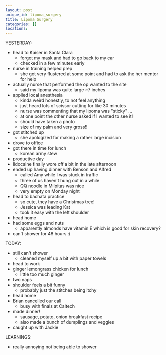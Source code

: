 ```yaml
---
layout: post
unique_id: lipoma_surgery
title: Lipoma Surgery
categories: []
locations: 
---
```


YESTERDAY:
* head to Kaiser in Santa Clara
  * forgot my mask and had to go back to my car
  * checked in a few minutes early
* nurse in training helped prep
  * she got very flustered at some point and had to ask the her mentor for help
* actually nurse that performed the op wanted to the site
  * said my lipoma was quite large ~7 inches
* applied local anesthesia
  * kinda weird honestly, to not feel anything
  * just heard lots of scissor cutting for like 30 minutes
  * nurse was commenting that my lipoma was "sticky" ...
  * at one point the other nurse asked if I wanted to see it!
  * should have taken a photo
  * size of my palm and very gross!!
* got stitched up
  * she apologized for making a rather large incision
* drove to office
* got there in time for lunch
  * korean army stew
* productive day
* lidocaine finally wore off a bit in the late afternoon
* ended up having dinner with Benson and Alfred
  * called Amy while I was stuck in traffic
  * three of us haven't hung out in a while
  * QQ noodle in Milpitas was nice
  * very empty on Monday night
* head to bachata practice
  * so cute, they have a Christmas tree!
  * Jessica was leading Kat
  * took it easy with the left shoulder
* head home
* had some eggs and nuts
  * apparently almonds have vitamin E which is good for skin recovery?
* can't shower for 48 hours :(

TODAY:
* still can't shower
  * cleaned myself up a bit with paper towels
* head to work
* ginger lemongrass chicken for lunch
  * little too much ginger
* two naps
* shoulder feels a bit funny
  * probably just the stitches being itchy
* head home
* Brian cancelled our call
  * busy with finals at Caltech
* made dinner!
  * sausage, potato, onion breakfast recipe
  * also made a bunch of dumplings and veggies
* caught up with Jackie

LEARNINGS:
* really annoying not being able to shower
